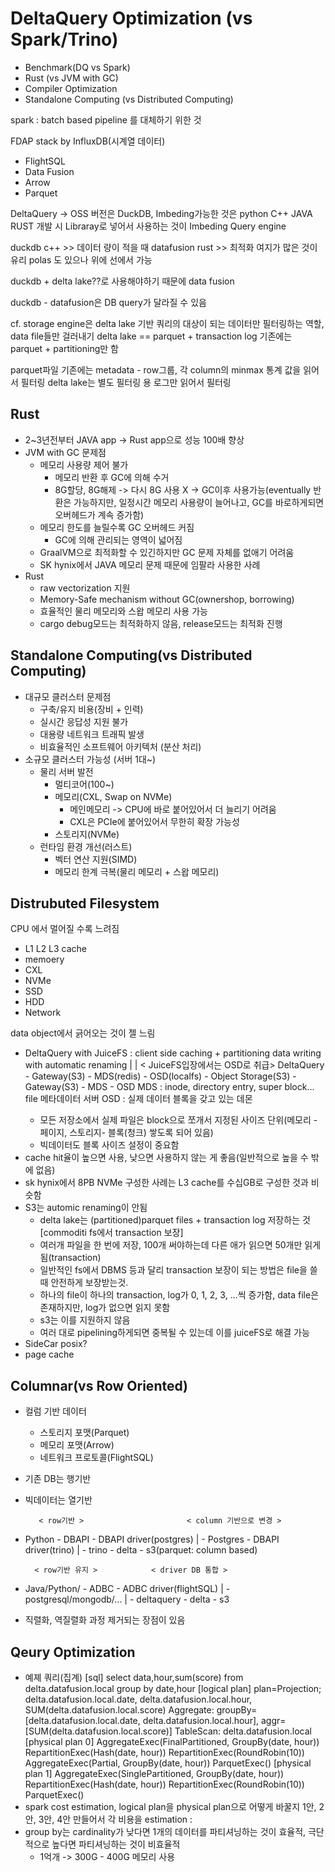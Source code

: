 # DeltaQuery Optimization (vs Spark/Trino)
- Benchmark(DQ vs Spark)
- Rust (vs JVM with GC)
- Compiler Optimization
- Standalone Computing (vs Distributed Computing)


spark : batch based pipeline 를 대체하기 위한 것

FDAP stack by InfluxDB(시계열 데이터)
- FlightSQL
- Data Fusion
- Arrow
- Parquet

DeltaQuery -> OSS 버전은 DuckDB, Imbeding가능한 것은 python C++ JAVA RUST 개발 시 Libraray로 넣어서 사용하는 것이 Imbeding Query engine

duckdb c++ >> 데이터 량이 적을 때
datafusion rust >> 최적화 여지가 많은 것이 유리
polas 도 있으나 위에 선에서 가능

duckdb + delta lake??로 사용해야하기 때문에 data fusion

duckdb - datafusion은 DB query가 달라질 수 있음

cf. storage engine은 delta lake 기반
쿼리의 대상이 되는 데이터만 필터링하는 역할, data file들만 걸러내기
delta lake == parquet + transaction log
기존에는 parquet + partitioning만 함

parquet파일
기존에는 metadata - row그룹, 각 column의 minmax 통계 값을 읽어서 필터링
delta lake는 별도 필터링 용 로그만 읽어서 필터링

## Rust
- 2~3년전부터 JAVA app -> Rust app으로 성능 100배 향상
- JVM with GC 문제점
    - 메모리 사용량 제어 불가
        - 메모리 반환 후 GC에 의해 수거
        - 8G할당, 8G해제 -> 다시 8G 사용 X -> GC이후 사용가능(eventually 반환은 가능하지만, 일정시간 메모리 사용량이 늘어나고, GC를 바로하게되면 오버헤드가 계속 증가함)
    - 메모리 한도를 늘릴수록 GC 오버헤드 커짐
        - GC에 의해 관리되는 영역이 넓어짐
    - GraalVM으로 최적화할 수 있긴하지만 GC 문제 자체를 없애기 어려움
    - SK hynix에서 JAVA 메모리 문제 때문에 임팔라 사용한 사례
- Rust
    - raw vectorization 지원
    - Memory-Safe mechanism without GC(ownershop, borrowing)
    - 효율적인 물리 메모리와 스왑 메모리 사용 가능
    - cargo debug모드는 최적화하지 않음, release모드는 최적화 진행

## Standalone Computing(vs Distributed Computing)
- 대규모 클러스터 문제점
    - 구축/유지 비용(장비 + 인력)
    - 실시간 응답성 지원 불가
    - 대용량 네트워크 트래픽 발생
    - 비효율적인 소프트웨어 아키텍처 (분산 처리)
- 소규모 클러스터 가능성 (서버 1대~)
    - 물리 서버 발전
        - 멀티코어(100~)
        - 메모리(CXL, Swap on NVMe)
            - 메인메모리 -> CPU에 바로 붙어있어서 더 늘리기 어려움
            - CXL은 PCIe에 붙어있어서 무한히 확장 가능성
        - 스토리지(NVMe)
    - 런타임 환경 개선(러스트)
        - 벡터 연산 지원(SIMD)
        - 메모리 한계 극복(물리 메모리 + 스왑 메모리)

## Distrubuted Filesystem
CPU 에서 멀어질 수록 느려짐
- L1 L2 L3 cache
- memoery
- CXL
- NVMe
- SSD
- HDD
- Network

data object에서 긁어오는 것이 젤 느림

- DeltaQuery with JuiceFS : client side caching + partitioning data writing with automatic renaming
               |      <client side caching>       | < JuiceFS입장에서는 OSD로 취급>
    DeltaQuery - Gateway(S3) - MDS(redis)
                             - OSD(localfs)
                             - Object Storage(S3) - Gateway(S3) - MDS
                                                                - OSD
MDS : inode, directory entry, super block... file 메타데이터 서버
OSD : 실제 데이터 블록을 갖고 있는 데몬
    - 모든 저장소에서 실제 파일은 block으로 쪼개서 지정된 사이즈 단위(메모리 - 페이지, 스토리지- 블록(청크) 쌓도록 되어 있음)
    - 빅데이터도 블록 사이즈 설정이 중요함
- cache hit율이 높으면 사용, 낮으면 사용하지 않는 게 좋음(일반적으로 높을 수 밖에 없음)
- sk hynix에서 8PB NVMe 구성한 사례는 L3 cache를 수십GB로 구성한 것과 비슷함
- S3는 automic renaming이 안됨
    - delta lake는 (partitioned)parquet files + transaction log 저장하는 것 [commoditi fs에서 transaction 보장]
    - 여러개 파일을 한 번에 저장, 100개 써야하는데 다른 애가 읽으면 50개만 읽게 됨(transaction)
    - 일반적인 fs에서 DBMS 등과 달리 transaction 보장이 되는 방법은 file을 쓸 때 안전하게 보장받는것.
    - 하나의 file이 하나의 transaction, log가 0, 1, 2, 3, ...씩 증가함, data file은 존재하지만, log가 없으면 읽지 못함
    - s3는 이를 지원하지 않음
    - 여러 대로 pipelining하게되면 중복될 수 있는데 이를 juiceFS로 해결 가능
- SideCar posix?
- page cache

## Columnar(vs Row Oriented)
- 컬럼 기반 데이터
    - 스토리지 포맷(Parquet)
    - 메모리 포맷(Arrow)
    - 네트워크 프로토콜(FlightSQL)

- 기존 DB는 행기반
- 빅데이터는 열기반

         < row기반 >                       < column 기반으로 변경 >
- Python - DBAPI - DBAPI driver(postgres)      | - Postgres
                 - DBAPI driver(trino)         | - trino - delta - s3(parquet: column based)

        < row기반 유지 >            < driver DB 통합 >
- Java/Python/ - ADBC - ADBC driver(flightSQL) | - postgresql/mongodb/...
                                               | - deltaquery - delta - s3

- 직렬화, 역질렬화 과정 제거되는 장점이 있음

## Qeury Optimization
- 예졔 쿼리(집계)
    [sql] select data,hour,sum(score) from delta.datafusion.local group by date,hour
    [logical plan]
        plan=Projection; delta.datafusion.local.date, delta.datafusion.local.hour, SUM(delta.datafusion.local.score)
            Aggregate: groupBy=[delta.datafusion.local.date, delta.datafusion.local.hour], aggr=[SUM(delta.datafusion.local.score)]
                TableScan: delta.datafusion.local
    [physical plan 0]
        AggregateExec(FinalPartitioned, GroupBy(date, hour))
            RepartitionExec(Hash(date, hour))
                RepartitionExec(RoundRobin(10))
                    AggregateExec(Partial, GroupBy(date, hour))
                        ParquetExec()
    [physical plan 1]
        AggregateExec(SinglePartitioned, GroupBy(date, hour))
            RepartitionExec(Hash(date, hour))
                RepartitionExec(RoundRobin(10))
                    ParquetExec()
- spark cost estimation, logical plan을 physical plan으로 어떻게 바꿀지 1안, 2안, 3안, 4안 만들어서 각 비용을 estimation : 
- group by는 cardinality가 낮다면 1개의 데이터를 파티셔닝하는 것이 효율적, 극단적으로 높다면 파티셔닝하는 것이 비효율적
    - 1억개 -> 300G - 400G 메모리 사용